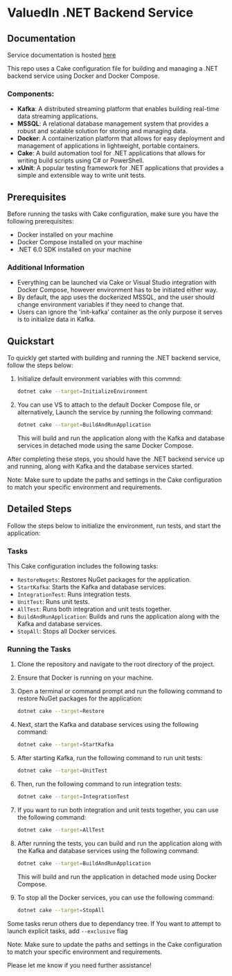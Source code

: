# ValuedIn .NET Backend Service

## Documentation

Service documentation is hosted [here](https://github.com/Coolest-KU-students/ValuedIn-Documentation)

This repo uses a Cake configuration file for building and managing a .NET backend service using Docker and Docker Compose.

### Components:
- **Kafka**: A distributed streaming platform that enables building real-time data streaming applications.
- **MSSQL**: A relational database management system that provides a robust and scalable solution for storing and managing data.
- **Docker**: A containerization platform that allows for easy deployment and management of applications in lightweight, portable containers.
- **Cake**: A build automation tool for .NET applications that allows for writing build scripts using C# or PowerShell.
- **xUnit**: A popular testing framework for .NET applications that provides a simple and extensible way to write unit tests.


## Prerequisites

Before running the tasks with Cake configuration, make sure you have the following prerequisites:

- Docker installed on your machine
- Docker Compose installed on your machine
- .NET 6.0 SDK installed on your machine

### Additional Information

- Everything can be launched via Cake or Visual Studio integration with Docker Compose, however environment has to be initiated either way.
- By default, the app uses the dockerized MSSQL, and the user should change environment variables if they need to change that.
- Users can ignore the 'init-kafka' container as the only purpose it serves is to initialize data in Kafka.


## Quickstart

To quickly get started with building and running the .NET backend service, follow the steps below:

1. Initialize default environment variables with this commnd:

    ```sh
    dotnet cake --target=InitializeEnvironment
    ```

2. You can use VS to attach to the default Docker Compose file, or alternatively, Launch the service by running the following command:

    ```sh
    dotnet cake --target=BuildAndRunApplication
    ```

    This will build and run the application along with the Kafka and database services in detached mode using the same Docker Compose.


After completing these steps, you should have the .NET backend service up and running, along with Kafka and the database services started.

Note: Make sure to update the paths and settings in the Cake configuration to match your specific environment and requirements.

## Detailed Steps

Follow the steps below to initialize the environment, run tests, and start the application:

### Tasks

This Cake configuration includes the following tasks:

- `RestoreNugets`: Restores NuGet packages for the application.
- `StartKafka`: Starts the Kafka and database services.
- `IntegrationTest`: Runs integration tests.
- `UnitTest`: Runs unit tests.
- `AllTest`: Runs both integration and unit tests together.
- `BuildAndRunApplication`: Builds and runs the application along with the Kafka and database services.
- `StopAll`: Stops all Docker services.

### Running the Tasks

1. Clone the repository and navigate to the root directory of the project.

2. Ensure that Docker is running on your machine.

3. Open a terminal or command prompt and run the following command to restore NuGet packages for the application:

    ```sh
    dotnet cake --target=Restore
    ```

4. Next, start the Kafka and database services using the following command:

    ```sh
    dotnet cake --target=StartKafka
    ```

5. After starting Kafka, run the following command to run unit tests:

    ```sh
    dotnet cake --target=UnitTest
    ```

6. Then, run the following command to run integration tests:

    ```sh
    dotnet cake --target=IntegrationTest
    ```

7. If you want to run both integration and unit tests together, you can use the following command:

    ```sh
    dotnet cake --target=AllTest
    ```

8. After running the tests, you can build and run the application along with the Kafka and database services using the following command:

    ```sh
    dotnet cake --target=BuildAndRunApplication
    ```

    This will build and run the application in detached mode using Docker Compose.

9. To stop all the Docker services, you can use the following command:

    ```sh
    dotnet cake --target=StopAll
    ```

Some tasks rerun others due to dependancy tree. If You want to attempt to launch explicit tasks, add ```--exclusive``` flag

Note: Make sure to update the paths and settings in the Cake configuration to match your specific environment and requirements.

Please let me know if you need further assistance!